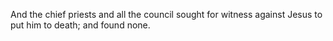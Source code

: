 And the chief priests and all the council sought for witness against Jesus to put him to death; and found none.
